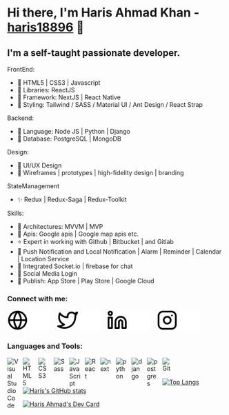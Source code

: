 # Hi there, I'm Haris Ahmad Khan - [haris18896](https://portfolio-39c92.web.app/) 👋 

## I'm a self-taught passionate developer.

 FrontEnd:
 - 🍁 HTML5 | CSS3 | Javascript
 - 📱 Libraries: ReactJS
 - 🔘 Framework: NextJS | React Native
 - 🎨 Styling: Tailwind / SASS / Material UI / Ant Design / React Strap


Backend:
 - 💾 Language: Node JS | Python | Django
 - 🧮 Database: PostgreSQL | MongoDB

Design:
 - 🎨 UI/UX Design
 - 🎀 Wireframes | prototypes | high-fidelity design | branding

StateManagement
 - ✨ Redux | Redux-Saga | Redux-Toolkit


Skills:
 - 🔘 Architectures: MVVM | MVP
 - 📍 Apis: Google apis | Google map apis etc.
 - ⭐️ Expert in working with Github | Bitbucket | and Gitlab
 - 📲 Push Notification and Local Notification | Alarm | Reminder | Calendar | Location Service
 - 💬 Integrated Socket.io | firebase for chat
 - 🔑 Social Media Login
 - 📗 Publish: App Store | Play Store | Google Cloud


### Connect with me:

[![website](./img/globe-light.svg)](https://portfolio-39c92.web.app/#gh-light-mode-only)
[![website](./img/globe-dark.svg)](https://portfolio-39c92.web.app/#gh-dark-mode-only)
&nbsp;&nbsp;
[![website](./img/twitter-light.svg)](https://twitter.com/HarisAhmadKha18#gh-light-mode-only)
[![website](./img/twitter-dark.svg)](https://twitter.com/HarisAhmadKha18#gh-dark-mode-only)
&nbsp;&nbsp;
[![website](./img/linkedin-light.svg)](https://www.linkedin.com/in/haris-ahmad-91b70215a/#gh-light-mode-only)
[![website](./img/linkedin-dark.svg)](https://www.linkedin.com/in/haris-ahmad-91b70215a/#gh-dark-mode-only)
&nbsp;&nbsp;
[![website](./img/instagram-light.svg)](https://www.instagram.com/haris18896/#gh-light-mode-only)
[![website](./img/instagram-dark.svg)](https://www.instagram.com/haris18896/#gh-dark-mode-only)

### Languages and Tools:

<img align="left" alt="Visual Studio Code" width="26px" src="https://cdn.jsdelivr.net/gh/devicons/devicon/icons/vscode/vscode-original.svg" style="padding-right:10px;" />
<img align="left" alt="HTML5" width="26px" src="https://cdn.jsdelivr.net/gh/devicons/devicon/icons/html5/html5-original.svg" style="padding-right:10px;" />
<img align="left" alt="CSS3" width="26px" src="https://cdn.jsdelivr.net/gh/devicons/devicon/icons/css3/css3-original.svg" style="padding-right:10px;" />
<img align="left" alt="Sass" width="26px" src="https://cdn.jsdelivr.net/gh/devicons/devicon/icons/sass/sass-original.svg" style="padding-right:10px;" />
<img align="left" alt="JavaScript" width="26px" src="https://cdn.jsdelivr.net/gh/devicons/devicon/icons/javascript/javascript-original.svg" style="padding-right:10px;" />
<img align="left" alt="React" width="26px" src="https://cdn.jsdelivr.net/gh/devicons/devicon/icons/react/react-original.svg" style="padding-right:10px;" />
<img align="left" alt="next" width="26px" src="https://cdn.jsdelivr.net/gh/devicons/devicon/icons/nextjs/nextjs-line.svg"" style="padding-right:10px;" />
<img align="left" alt="python" width="26px" src="https://cdn.jsdelivr.net/gh/devicons/devicon/icons/python/python-original.svg" style="padding-right:10px;" />
<img align="left" alt="django" width="26px" src="https://cdn.jsdelivr.net/gh/devicons/devicon/icons/django/django-plain.svg" style="padding-right:10px;" />
<img align="left" alt="postgres" width="26px" src="https://cdn.jsdelivr.net/gh/devicons/devicon/icons/postgresql/postgresql-plain-wordmark.svg" style="padding-right:10px;" />
<img align="left" alt="Git" width="26px" src="https://cdn.jsdelivr.net/gh/devicons/devicon/icons/git/git-original.svg" style="padding-right:10px;" />

<br />
<br />

[![Top Langs](https://github-readme-stats.vercel.app/api/top-langs/?username=haris18896&theme=vue-dark&show_icons=true&langs_count=6)](https://github.com/anuraghazra/github-readme-stats)
        [![Haris's GitHub stats](https://github-readme-stats.vercel.app/api?username=haris18896&theme=vue-dark&show_icons=true)](https://github.com/haris18896/github-readme-stats)

                                                                                                                                                  
<a href="https://app.daily.dev/haris18896"><img src="https://api.daily.dev/devcards/f9cf733e4f7b49a590d2a909db4ccebe.png?r=hob" width="400" alt="Haris Ahmad's Dev Card"/></a>

[website]: https://portfolio-39c92.web.app/
[twitter]: https://twitter.com/HarisAhmadKha18
[instagram]: https://www.instagram.com/haris18896/
[linkedin]: https://www.linkedin.com/in/haris-ahmad-91b70215a/

